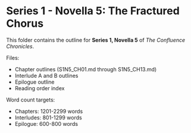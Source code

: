 ﻿# Series 1 - Novella 5: The Fractured Chorus

This folder contains the outline for **Series 1, Novella 5** of _The Confluence Chronicles_.

Files:
- Chapter outlines (S1N5_CH01.md through S1N5_CH13.md)
- Interlude A and B outlines
- Epilogue outline
- Reading order index

Word count targets:
- Chapters: 1201-2299 words
- Interludes: 801-1299 words
- Epilogue: 600-800 words